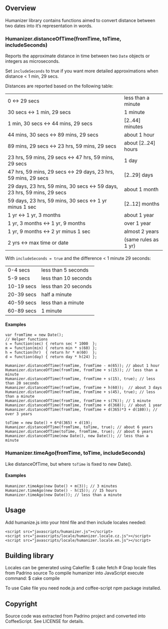 ## Overview
Humanizer library contains functions aimed to convert distance between two dates into it’s representation in words.

### Humanizer.distanceOfTime(fromTime, toTime, includeSeconds)
Reports the approximate distance in time between two `Date` objects or integers as microseconds.

Set `includeSeconds` to true if you want more detailed approximations when distance < 1 min, 29 secs.

Distances are reported based on the following table:
<table>
  <tr>
    <td>0 <-> 29 secs</td><td>less than a minute</td>
  </tr>
  <tr>
    <td>30 secs <-> 1 min, 29 secs</td><td>1 minute</td>
  </tr>
  <tr>
    <td>1 min, 30 secs <-> 44 mins, 29 secs</td><td>[2..44] minutes</td>
  </tr>
  <tr>
    <td>44 mins, 30 secs <-> 89 mins, 29 secs</td><td>about 1 hour</td>
  </tr>
  <tr>
    <td>89 mins, 29 secs <-> 23 hrs, 59 mins, 29 secs</td><td>about [2..24] hours</td>
  </tr>
  <tr>
    <td>23 hrs, 59 mins, 29 secs <-> 47 hrs, 59 mins, 29 secs</td><td>1 day</td>
  </tr>
  <tr>
    <td>47 hrs, 59 mins, 29 secs <-> 29 days, 23 hrs, 59 mins, 29 secs</td><td>[2..29] days</td>
  </tr>
  <tr>
    <td>29 days, 23 hrs, 59 mins, 30 secs <-> 59 days, 23 hrs, 59 mins, 29 secs</td><td>about 1 month</td>
  </tr>
  <tr>
    <td>59 days, 23 hrs, 59 mins, 30 secs <-> 1 yr minus 1 sec</td><td>[2..12] months</td>
  </tr>
  <tr>
    <td>1 yr <-> 1 yr, 3 months</td><td>about 1 year</td>
  </tr>
  <tr>
    <td>1 yr, 3 months <-> 1 yr, 9 months</td><td>over 1 year</td>
  </tr>
  <tr>
    <td>1 yr, 9 months <-> 2 yr minus 1 sec</td><td>almost 2 years</td>
  </tr>
  <tr>
    <td>2 yrs <-> max time or date</td><td>(same rules as 1 yr)</td>
  </tr>
</table>

With `includeSeconds = true` and the difference < 1 minute 29 seconds:
<table>
  <tr>
    <td>0-4 secs</td><td>less than 5 seconds</td>
  </tr>
  <tr>
    <td>5-9 secs</td><td>less than 10 seconds</td>
  </tr>
  <tr>
    <td>10-19 secs</td><td>less than 20 seconds</td>
  </tr>
  <tr>
    <td>20-39 secs</td><td>half a minute</td>
  </tr>
  <tr>
    <td>40-59 secs</td><td>less than a minute</td>
  </tr>
  <tr>
    <td>60-89 secs</td><td>1 minute</td>
  </tr>
</table>

#### Examples
```
var fromTime = new Date();
// Helper functions
s = function(sec) { return sec * 1000  };
m = function(min) { return min * s(60) };
h = function(hr)  { return hr * m(60)  };
d = function(day) { return day * h(24) };

Humanizer.distanceOfTime(fromTime, fromTime - m(65)); // about 1 hour
Humanizer.distanceOfTime(fromTime, fromTime + s(15)); // less than a minute
Humanizer.distanceOfTime(fromTime, fromTime + s(15), true); // less than 20 seconds
Humanizer.distanceOfTime(fromTime, fromTime + h(60));  // about 3 days
Humanizer.distanceOfTime(fromTime, fromTime + s(45), true); // less than a minute
Humanizer.distanceOfTime(fromTime, fromTime + s(76)); // 1 minute
Humanizer.distanceOfTime(fromTime, fromTime + d(368)); // about 1 year
Humanizer.distanceOfTime(fromTime, fromTime + d(365)*3 + d(180)); // over 3 years

toTime = new Date() + 6*d(365) + d(19);
Humanizer.distanceOfTime(fromTime, toTime, true); // about 6 years
Humanizer.distanceOfTime(toTime, fromTime, true); // about 6 years
Humanizer.distanceOfTime(new Date(), new Date()); // less than a minute
```

### Humanizer.timeAgo(fromTime, toTime, includeSeconds)
Like distanceOfTime, but where `toTime` is fixed to new Date().

#### Examples
```
Humanizer.timeAgo(new Date() + m(3)); // 3 minutes
Humanizer.timeAgo(new Date() - h(15)); // 15 hours
Humanizer.timeAgo(new Date()); // less than a minute
```

## Usage
Add humanize.js into your html file and then include locales needed:
```
<script src="javascripts/humanizer.js"></script>
<script src="javascripts/locale/humanizer.locale.cz.js"></script>
<script src="javascripts/locale/humanizer.locale.en.js"></script>
```

## Building library
Locales can be generated using Cakefile:
    $ cake fetch # Grap locale files from Padrino source
To compile humanizer into JavaScript execute command:
    $ cake compile

To use Cake file you need node.js and coffee-script npm package installed.

## Copyright
Source code was extracted from Padrino project and converted into CoffeeScript. See LICENSE for details.


